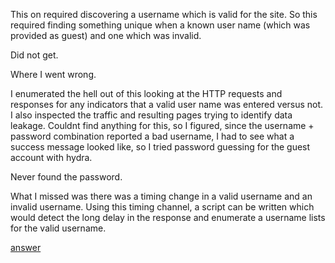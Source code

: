This on required discovering a username which is valid for the site. So this required finding something unique when a known user name (which was provided as guest) and one which was invalid.

Did not get.

Where I went wrong.

I enumerated the hell out of this looking at the HTTP requests and responses for any indicators that a valid user name was entered versus not. I also inspected the traffic and resulting pages trying to identify data leakage. Couldnt find anything for this, so I figured, since the username + password combination reported a bad username, I had to see what a success message looked like, so I tried password guessing for the guest account with hydra.

Never found the password.

What I missed was there was a timing change in a valid username and an invalid username. Using this timing channel, a script can be written which would detect the long delay in the response and enumerate a username lists for the valid username.

[answer](https://rushisec.net/metasploit-ctf-2020-writeup/#3ofspadesport8080)
